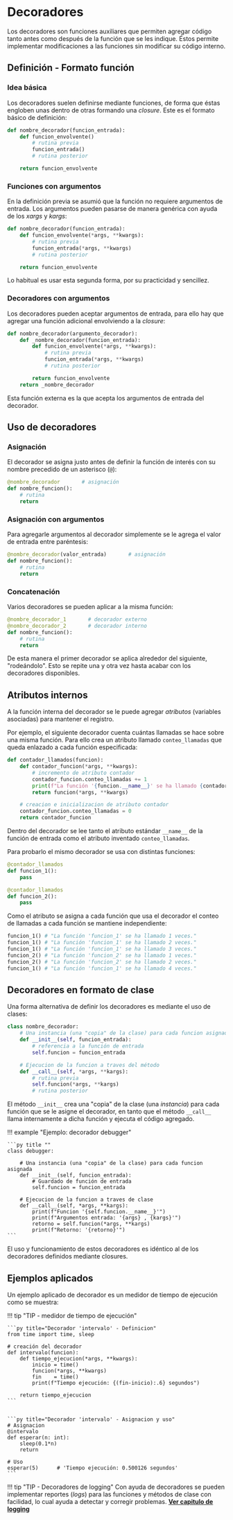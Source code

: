 

# Decoradores

Los decoradores son funciones auxiliares que permiten agregar código tanto antes como después de la función que se les indique. Éstos permite implementar modificaciones a las funciones sin modificar su código interno.


## Definición - Formato función

### Idea básica

Los decoradores suelen definirse mediante funciones, de forma que éstas  engloben unas dentro de otras formando una *closure*. Este es el formato básico de definición:

```py title="Definición de decoradores"
def nombre_decorador(funcion_entrada):
    def funcion_envolvente()
        # rutina previa
        funcion_entrada()
        # rutina posterior

    return funcion_envolvente
```

### Funciones con argumentos

En la definición previa se asumió que la función no requiere argumentos de entrada. Los argumentos pueden pasarse de manera genérica con ayuda de los *xargs* y *kargs*:

```py title="Definición de decoradores - Funciones con argumentos" hl_lines="2 4"
def nombre_decorador(funcion_entrada):
    def funcion_envolvente(*args, **kwargs):
        # rutina previa
        funcion_entrada(*args, **kwargs)
        # rutina posterior

    return funcion_envolvente
```

Lo habitual es usar esta segunda forma, por su practicidad y sencillez.

### Decoradores con argumentos

Los decoradores pueden aceptar argumentos de entrada, para ello hay que agregar una  función adicional envolviendo a la *closure*:

```py title="Definición de decoradores - Decorador con argumentos" hl_lines="1 9"
def nombre_decorador(argumento_decorador):
    def _nombre_decorador(funcion_entrada):
        def funcion_envolvente(*args, **kwargs):
            # rutina previa
            funcion_entrada(*args, **kwargs)
            # rutina posterior

        return funcion_envolvente
    return _nombre_decorador
```

Esta función externa es la que acepta los argumentos de entrada del decorador. 


## Uso de decoradores

### Asignación 

El decorador se asigna justo antes de definir la función de interés con su nombre precedido de un asterisco (`@`):

```py title="Asignación de decoradores" hl_lines="1"
@nombre_decorador       # asignación
def nombre_funcion():
    # rutina
    return
```
### Asignación con argumentos

Para agregarle argumentos al decorador simplemente se le agrega el valor de entrada entre paréntesis:

```py title="Asignación de decoradores - Con argumentos" hl_lines="1"
@nombre_decorador(valor_entrada)       # asignación
def nombre_funcion():
    # rutina
    return
```

### Concatenación

Varios decoradores se pueden aplicar a la misma función:

```py title="Asignación de decoradores múltiples" hl_lines="1 2"
@nombre_decorador_1       # decorador externo
@nombre_decorador_2       # decorador interno
def nombre_funcion():
    # rutina
    return
```

De esta manera el primer decorador se aplica alrededor del siguiente, "rodeándolo". Esto se repite una y otra vez hasta acabar con los decoradores disponibles.


## Atributos internos

A la función interna del decorador se le puede agregar *atributos* (variables asociadas) para mantener el registro.

Por ejemplo, el siguiente decorador cuenta cuántas llamadas se hace sobre una misma función.  Para ello crea un atributo llamado `conteo_llamadas` que queda enlazado a cada función especificada:

```py title="Decorador 'contador_llamados' - Definición" hl_lines="4 8"
def contador_llamados(funcion):
    def contador_funcion(*args, **kwargs):
        # incremento de atributo contador
        contador_funcion.conteo_llamadas += 1
        print(f"La función '{funcion.__name__}' se ha llamado {contador_funcion.conteo_llamadas} veces.")
        return funcion(*args, **kwargs)

    # creacion e inicializacion de atributo contador
    contador_funcion.conteo_llamadas = 0
    return contador_funcion
```
Dentro del decorador se lee tanto el atributo estándar `__name__` de la función de entrada como el atributo inventado `conteo_llamadas`.

Para probarlo el mismo decorador se usa con distintas funciones:

```py title="Decorador 'contador_llamados' - Asignación"
@contador_llamados
def funcion_1():
    pass

@contador_llamados
def funcion_2():
    pass
```
Como el atributo se asigna a cada función que usa el decorador el conteo de llamadas a cada función se mantiene independiente:

```py title="Decorador 'contador_llamados' - Uso" hl_lines="4 5"
funcion_1() # "La función 'funcion_1' se ha llamado 1 veces."
funcion_1() # "La función 'funcion_1' se ha llamado 2 veces."
funcion_1() # "La función 'funcion_1' se ha llamado 3 veces."
funcion_2() # "La función 'funcion_2' se ha llamado 1 veces."
funcion_2() # "La función 'funcion_2' se ha llamado 2 veces."
funcion_1() # "La función 'funcion_1' se ha llamado 4 veces."
```


## Decoradores en formato de clase

Una forma alternativa de definir los decoradores es mediante el uso de clases:

```py title="Decorador - formato clase" hl_lines="1  3 8"
class nombre_decorador:
    # Una instancia (una "copia" de la clase) para cada funcion asignada
    def __init__(self, funcion_entrada):
        # referencia a la función de entrada
        self.funcion = funcion_entrada

    # Ejecucion de la funcion a traves del método 
    def __call__(self, *args, **kargs):
        # rutina previa
        self.funcion(*args, **kargs)
        # rutina posterior
```

El método `__init__` crea una "copia" de la clase (una *instancia*) para cada función que se le asigne el decorador, en tanto que el método `__call__` llama internamente a dicha función y ejecuta  el código agregado.


!!! example "Ejemplo: decorador debugger"


    ```py title ""
    class debugger:

        # Una instancia (una "copia" de la clase) para cada funcion asignada
        def __init__(self, funcion_entrada):
            # Guardado de función de entrada
            self.funcion = funcion_entrada

        # Ejecucion de la funcion a traves de clase
        def __call__(self, *args, **kargs):
            print(f"Funcion '{self.funcion.__name__}'")
            print(f"Argumentos entrada: '{args} , {kargs}'")
            retorno = self.funcion(*args, **kargs)
            print(f"Retorno: '{retorno}'")
    ```

El uso y funcionamiento de estos decoradores es idéntico al de los decoradores definidos mediante closures.

## Ejemplos aplicados

Un ejemplo aplicado de decorador es un medidor de tiempo de ejecución como se muestra:

!!! tip "TIP - medidor de tiempo de ejecución"

    ```py title="Decorador 'intervalo' - Definicion"
    from time import time, sleep

    # creación del decorador
    def intervalo(funcion):
        def tiempo_ejecucion(*args, **kwargs):
            inicio = time()
            funcion(*args, **kwargs)  
            fin    = time()
            print(f"Tiempo ejecución: {(fin-inicio):.6} segundos")

        return tiempo_ejecucion
    ```


    ```py title="Decorador 'intervalo' - Asignacion y uso"
    # Asignacion
    @intervalo
    def esperar(n: int):
        sleep(0.1*n)
        return 

    # Uso
    esperar(5)      # 'Tiempo ejecución: 0.500126 segundos'
    ```


!!! tip "TIP - Decoradores de logging"
    Con ayuda de decoradores se pueden implementar reportes (*logs*) para las funciones y métodos de clase con facilidad, lo cual ayuda a detectar y corregir problemas. [**Ver capitulo de logging**](../modulos/logging.md#uso-aplicado-decoradores-de-logging)











